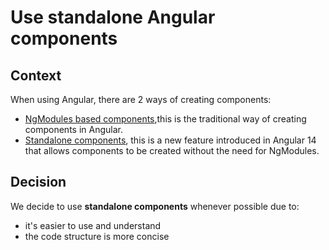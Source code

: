 # Use standalone Angular components

## Context

When using Angular, there are 2 ways of creating components:

- [NgModules based components](https://angular.dev/guide/ngmodules/overview),this is the traditional way of creating components in Angular.
- [Standalone components](https://blog.angular-university.io/angular-standalone-components/), this is a new feature introduced in Angular 14 that allows components to be created without the need for NgModules.

## Decision

We decide to use **standalone components** whenever possible due to:

- it's easier to use and understand
- the code structure is more concise

